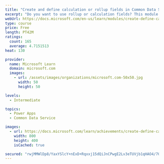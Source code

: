 ```yaml
---
title: "Create and define calculation or rollup fields in Common Data Service"
excerpt: "Do you want to use rollup or calculation fields? This module shows you how to build calculations or rollups that are defined and triggered within the data in Common Data Service, regardless of the app that accesses that data set."
webUrl: https://docs.microsoft.com/en-us/learn/modules/create-define-calculation-rollup-fields/
type: course
price: Free
length: PT42M
ratings:
  count: 165
  average: 4.7151513
heat: 130

provider:
  name: Microsoft Learn
  domain: microsoft.com
  images:
    - url: /assets/images/organizations/microsoft.com-50x50.jpg
      width: 50
      height: 50

levels:
  - Intermediate

topics:
  - Power Apps
  - Common Data Service

images:
  - url: https://docs.microsoft.com/learn/achievements/create-define-calculation-rollup-fields-social.png
    width: 800
    height: 400
    isCached: true

secured: "rwjMMWlDp8/YaxYSlcY+nExD+Rqxxj15dQiJnCPwgE2Lv3eTUVjb1qHAO4/7OcR7QXmp3L/hkf5qpgcf7c88+gbfnIPNTcKdtoH9GnMAms/DaR8jZ0XbHeoqL5hAUJ/Z2u+xMh2zAo5F4UOJeANERouXg0KeUTdJLo6f+ESqnIM/kh/OHJPmH3CYnPdjyWAt37HHlePc6ih30knFOIwj2/krroefytXIki2EV5xu1fueqPA8KHDLhbSU3uxmFCf34vaeRm9A1m7FIGWHWn52m+LFUbllbz20zNmTgRjWBWUXgPaStUI439U49fQYwuqOWNUyIlWzlwTG6zA3O+L6RLiQ3BsR7mELlG5EPkkUF0mKF8djbFKQJumdeCQpu3QSVAgURM5KkSdYpEx5NwIaTK3uSbJWM2/YPy9KBIAQZwg=;aKkuqF4BfmDq1dlMz90WlA=="
---
```


